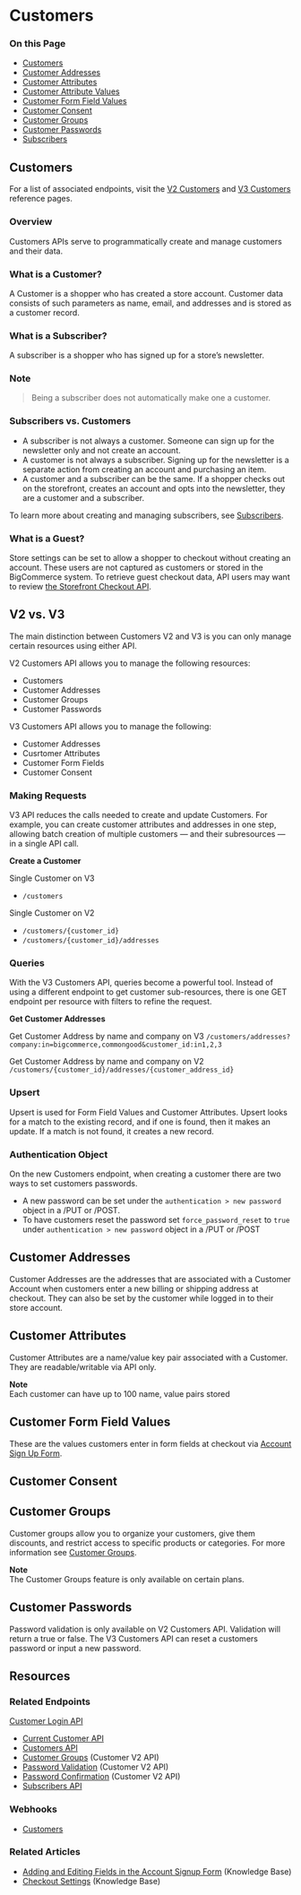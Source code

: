# Customers

<div class="otp" id="no-index">

### On this Page	
- [Customers](#customers)
- [Customer Addresses](#customer-addresses)
- [Customer Attributes](#customer-attributes)
- [Customer Attribute Values](#customer-attribute-values)
- [Customer Form Field Values](#customer-form-field-values)
- [Customer Consent](#customer-consent)
- [Customer Groups](#customer-groups)
- [Customer Passwords](#customer-passwords)
- [Subscribers](#subscribers)

</div>

## Customers

For a list of associated endpoints, visit the [V2 Customers](https://developer.bigcommerce.com/api-reference/store-management/customers-v2) and [V3 Customers](https://developer.bigcommerce.com/api-reference/store-management/customers-v3) reference pages. 

### Overview

Customers APIs serve to programmatically create and manage customers and their data. 

### What is a Customer?

A Customer is a shopper who has created a store account. Customer data consists of such parameters as name, email, and addresses and is stored as a customer record.

### What is a Subscriber?

A subscriber is a shopper who has signed up for a store’s newsletter.

<div class="HubBlock--callout">
<div class="CalloutBlock--">
<div class="HubBlock-content">
    
### Note
> Being a subscriber does not automatically make one a customer.

</div>
</div>
</div>

### Subscribers vs. Customers

- A subscriber is not always a customer. Someone can sign up for the newsletter only and not create an account.
- A customer is not always a subscriber. Signing up for the newsletter is a separate action from creating an account and purchasing an item.
- A customer and a subscriber can be the same. If a shopper checks out on the storefront, creates an account and opts into the newsletter, they are a customer and a subscriber.

To learn more about creating and managing subscribers, see [Subscribers](https://developer.bigcommerce.com/api-reference/store-management/subscribers). 

### What is a Guest?
Store settings can be set to allow a shopper to checkout without creating an account. These users are not captured as customers or stored in the BigCommerce system. To retrieve guest checkout data, API users may want to review [the Storefront Checkout API](https://developer.bigcommerce.com/api-reference/cart-checkout/storefront-checkout-api). 

## V2 vs. V3

The main distinction between Customers V2 and V3 is you can only manage certain resources using either API.

V2 Customers API allows you to manage the following resources:
* Customers
* Customer Addresses
* Customer Groups
* Customer Passwords

V3 Customers API allows you to manage the following:
* Customer Addresses
* Cusrtomer Attributes
* Customer Form Fields
* Customer Consent

### Making Requests

V3 API reduces the calls needed to create and update Customers. For example, you can create customer attributes and addresses in one step, allowing batch creation of multiple customers — and their subresources — in a single API call.

**Create a Customer**

Single Customer on V3
- `/customers`

Single Customer on V2
* `/customers/{customer_id}`
* `/customers/{customer_id}/addresses`

### Queries

With the V3 Customers API, queries become a powerful tool. Instead of using a different endpoint to get customer sub-resources, there is one GET endpoint per resource with filters to refine the request. 

**Get Customer Addresses**

Get Customer Address by name and company on V3
`/customers/addresses?company:in=bigcommerce,commongood&customer_id:in1,2,3`

Get Customer Address by name and company on V2
`/customers/{customer_id}/addresses/{customer_address_id}`

### Upsert

Upsert is used for Form Field Values and Customer Attributes. Upsert looks for a match to the existing record, and if one is found, then it makes an update. If a match is not found, it creates a new record.

### Authentication Object

On the new Customers endpoint, when creating a customer there are two ways to set customers passwords. 
- A new password can be set under the `authentication > new password` object in a /PUT or /POST. 
- To have customers reset the password set `force_password_reset` to `true` under `authentication > new password` object in a /PUT or /POST

## Customer Addresses

Customer Addresses are the addresses that are associated with a Customer Account when customers enter a new billing or shipping address at checkout. They can also be set by the customer while logged in to their store account.


## Customer Attributes
Customer Attributes are a name/value key pair associated with a Customer. They are readable/writable via API only.

**Note**
<br>
Each customer can have up to 100 name, value pairs stored


## Customer Form Field Values
These are the values customers enter in form fields at checkout via [Account Sign Up Form](https://support.bigcommerce.com/s/article/Editing-Form-Fields).

## Customer Consent

## Customer Groups

Customer groups allow you to organize your customers, give them discounts, and restrict access to specific products or categories. For more information see [Customer Groups](https://support.bigcommerce.com/s/article/Customer-Groups).

**Note**
<br>
The Customer Groups feature is only available on certain plans.

## Customer Passwords
Password validation is only available on V2 Customers API. Validation will return a true or false. The V3 Customers API can reset a customers password or input a new password. 

## Resources

### Related Endpoints
  [Customer Login API](https://developer.bigcommerce.com/api-docs/customers/customer-login-api)
- [Current Customer API](https://developer.bigcommerce.com/api-docs/customers/current-customer-api)
- [Customers API](https://developer.bigcommerce.com/api-reference/customer-subscribers/v3-customers-api)
- [Customer Groups](https://developer.bigcommerce.com/api-reference/customer-subscribers/customers-api/customer-groups/getallcustomergroups) (Customer V2 API)
- [Password Validation](https://developer.bigcommerce.com/api-reference/customer-subscribers/customers-api/customer-passwords/validatecustomerpassword) (Customer V2 API)
- [Password Confirmation](https://developer.bigcommerce.com/api-reference/customer-subscribers/customers-api/customers/createanewcustomer) (Customer V2 API)
- [Subscribers API](https://developer.bigcommerce.com/api-reference/customer-subscribers/subscribers-api)

### Webhooks
- [Customers](https://developer.bigcommerce.com/api-docs/getting-started/webhooks/webhook-events#webhook-events_customer)

### Related Articles
- [Adding and Editing Fields in the Account Signup Form](https://support.bigcommerce.com/s/article/Editing-Form-Fields#account-fields) (Knowledge Base)
- [Checkout Settings](https://support.bigcommerce.com/s/article/Checkout-Settings#checkout-settings) (Knowledge Base)